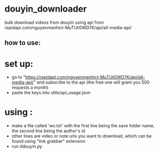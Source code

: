 # douyin_downloader
bulk download videos from douyin using api from rapidapi.com/nguyenmanhict-MuTUtGWD7K/api/all-media-api/

## how to use:

# set up:
- go to "https://rapidapi.com/nguyenmanhict-MuTUtGWD7K/api/all-media-api/" and subscribe to the api (the free one will grant you 500 requests a month)
- paste the keys into utils/api_usage.json

# using :
- make a file called 'wo.txt' with the first line being the save folder name, the second line being the author's id
- other lines are video or note urls you want to download, which can be found using "link grabber" extension
- run ddouyin.py

